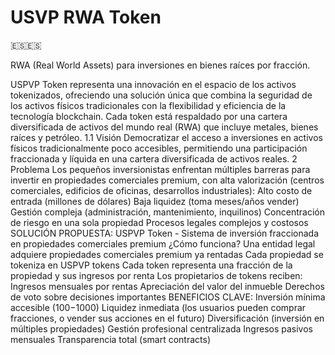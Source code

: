 # USVP RWA  Token 

🇪🇸🇪🇸 

RWA (Real World Assets) para inversiones en bienes raíces por fracción.

USPVP Token representa una innovación en el espacio de los activos tokenizados, ofreciendo una solución única que combina la seguridad de los activos físicos tradicionales con la flexibilidad y eficiencia de la tecnología blockchain. 
Cada token está respaldado por una cartera diversificada de activos del mundo real (RWA) que incluye metales, bienes raíces y petróleo.
1.1 Visión
Democratizar el acceso a inversiones en activos físicos tradicionalmente poco accesibles, permitiendo una participación fraccionada y líquida en una cartera diversificada de activos reales.
2 Problema
Los pequeños inversionistas enfrentan múltiples barreras para invertir en propiedades comerciales premium, con alta valorización  (centros comerciales, edificios de oficinas, desarrollos industriales):
Alto costo de entrada (millones de dólares)
Baja liquidez (toma meses/años vender)
Gestión compleja (administración, mantenimiento, inquilinos)
Concentración de riesgo en una sola propiedad
Procesos legales complejos y costosos
SOLUCIÓN PROPUESTA: USPVP Token - Sistema de inversión fraccionada en propiedades comerciales premium
¿Cómo funciona?
Una entidad legal adquiere propiedades comerciales premium ya rentadas
Cada propiedad se tokeniza en USPVP tokens
Cada token representa una fracción de la propiedad y sus ingresos por renta
Los propietarios de tokens reciben:
Ingresos mensuales por rentas
Apreciación del valor del inmueble
Derechos de voto sobre decisiones importantes
BENEFICIOS CLAVE:
Inversión mínima accesible ($100-$1000)
Liquidez inmediata (los usuarios pueden comprar fracciones, o vender sus acciones en el futuro)
Diversificación (inversión en múltiples propiedades)
Gestión profesional centralizada
Ingresos pasivos mensuales
Transparencia total (smart contracts)
